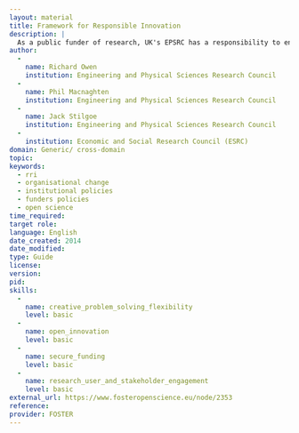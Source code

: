 ```yaml
---
layout: material
title: Framework for Responsible Innovation
description: |
  As a public funder of research, UK's EPSRC has a responsibility to ensure that its activities and the research it funds are aligned with the principles of responsible innovation, creating value for society in an ethical and responsible way. To this end, EPSRC worked with stakeholders to develop a flexible framework that researchers can use to ensure the principles of responsible innovation are incorporated in their studies.
author: 
  -
    name: Richard Owen
    institution: Engineering and Physical Sciences Research Council
  - 
    name: Phil Macnaghten
    institution: Engineering and Physical Sciences Research Council
  - 
    name: Jack Stilgoe
    institution: Engineering and Physical Sciences Research Council
  - 
    institution: Economic and Social Research Council (ESRC)
domain: Generic/ cross-domain
topic: 
keywords: 
  - rri
  - organisational change
  - institutional policies
  - funders policies
  - open science
time_required: 
target role: 
language: English
date_created: 2014
date_modified: 
type: Guide
license: 
version: 
pid: 
skills: 
  - 
    name: creative_problem_solving_flexibility
    level: basic
  - 
    name: open_innovation
    level: basic
  - 
    name: secure_funding
    level: basic
  - 
    name: research_user_and_stakeholder_engagement
    level: basic
external_url: https://www.fosteropenscience.eu/node/2353
reference: 
provider: FOSTER
---
```

